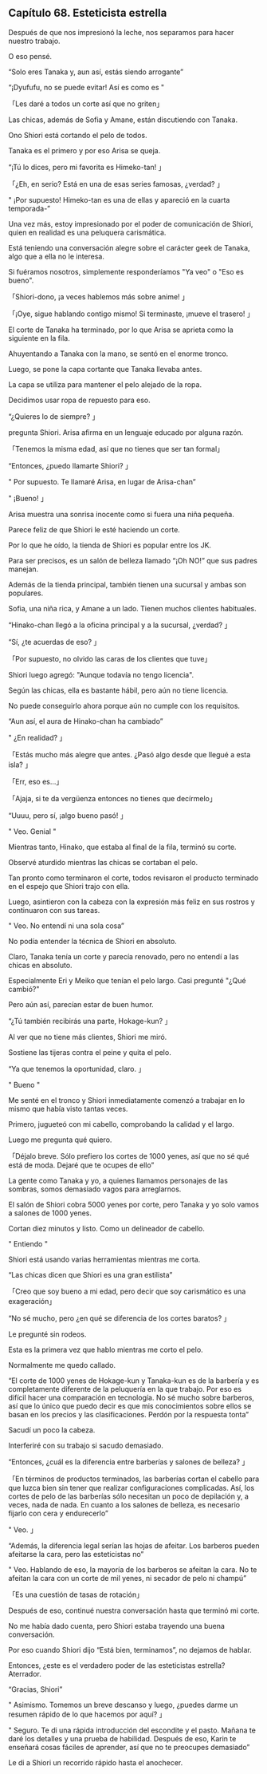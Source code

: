 
## Capítulo 68. Esteticista estrella


Después de que nos impresionó la leche, nos separamos para hacer nuestro trabajo.

O eso pensé.

“Solo eres Tanaka y, aun así, estás siendo arrogante”

“¡Dyufufu, no se puede evitar! Así es como es "

「Les daré a todos un corte así que no griten」

Las chicas, además de Sofia y Amane, están discutiendo con Tanaka.

Ono Shiori está cortando el pelo de todos.

Tanaka es el primero y por eso Arisa se queja.

“¡Tú lo dices, pero mi favorita es Himeko-tan! 」

「¿Eh, en serio? Está en una de esas series famosas, ¿verdad? 」

" ¡Por supuesto! Himeko-tan es una de ellas y apareció en la cuarta temporada-”

Una vez más, estoy impresionado por el poder de comunicación de Shiori, quien en realidad es una peluquera carismática.

Está teniendo una conversación alegre sobre el carácter geek de Tanaka, algo que a ella no le interesa.

Si fuéramos nosotros, simplemente responderíamos "Ya veo" o "Eso es bueno".

「Shiori-dono, ¡a veces hablemos más sobre anime! 」

「¡Oye, sigue hablando contigo mismo! Si terminaste, ¡mueve el trasero! 」

El corte de Tanaka ha terminado, por lo que Arisa se aprieta como la siguiente en la fila.

Ahuyentando a Tanaka con la mano, se sentó en el enorme tronco.

Luego, se pone la capa cortante que Tanaka llevaba antes.

La capa se utiliza para mantener el pelo alejado de la ropa.

Decidimos usar ropa de repuesto para eso.

“¿Quieres lo de siempre? 」

pregunta Shiori. Arisa afirma en un lenguaje educado por alguna razón.

「Tenemos la misma edad, así que no tienes que ser tan formal」

“Entonces, ¿puedo llamarte Shiori? 」

" Por supuesto. Te llamaré Arisa, en lugar de Arisa-chan”

" ¡Bueno! 」

Arisa muestra una sonrisa inocente como si fuera una niña pequeña.

Parece feliz de que Shiori le esté haciendo un corte.

Por lo que he oído, la tienda de Shiori es popular entre los JK.

Para ser precisos, es un salón de belleza llamado “¡Oh NO!” que sus padres manejan.

Además de la tienda principal, también tienen una sucursal y ambas son populares.

Sofia, una niña rica, y Amane a un lado. Tienen muchos clientes habituales.

“Hinako-chan llegó a la oficina principal y a la sucursal, ¿verdad? 」

“Sí, ¿te acuerdas de eso? 」

「Por supuesto, no olvido las caras de los clientes que tuve」

Shiori luego agregó: "Aunque todavía no tengo licencia".

Según las chicas, ella es bastante hábil, pero aún no tiene licencia.

No puede conseguirlo ahora porque aún no cumple con los requisitos.

“Aun así, el aura de Hinako-chan ha cambiado”

" ¿En realidad? 」

「Estás mucho más alegre que antes. ¿Pasó algo desde que llegué a esta isla? 」

「Err, eso es...」

「Ajaja, si te da vergüenza entonces no tienes que decírmelo」

“Uuuu, pero sí, ¡algo bueno pasó! 」

" Veo. Genial "

Mientras tanto, Hinako, que estaba al final de la fila, terminó su corte.

Observé aturdido mientras las chicas se cortaban el pelo.

Tan pronto como terminaron el corte, todos revisaron el producto terminado en el espejo que Shiori trajo con ella.

Luego, asintieron con la cabeza con la expresión más feliz en sus rostros y continuaron con sus tareas.

" Veo. No entendí ni una sola cosa”

No podía entender la técnica de Shiori en absoluto.

Claro, Tanaka tenía un corte y parecía renovado, pero no entendí a las chicas en absoluto.

Especialmente Eri y Meiko que tenían el pelo largo. Casi pregunté "¿Qué cambió?"

Pero aún así, parecían estar de buen humor.

“¿Tú también recibirás una parte, Hokage-kun? 」

Al ver que no tiene más clientes, Shiori me miró.

Sostiene las tijeras contra el peine y quita el pelo.

“Ya que tenemos la oportunidad, claro. 」

" Bueno "

Me senté en el tronco y Shiori inmediatamente comenzó a trabajar en lo mismo que había visto tantas veces.

Primero, jugueteó con mi cabello, comprobando la calidad y el largo.

Luego me pregunta qué quiero.

「Déjalo breve. Sólo prefiero los cortes de 1000 yenes, así que no sé qué está de moda. Dejaré que te ocupes de ello”

La gente como Tanaka y yo, a quienes llamamos personajes de las sombras, somos demasiado vagos para arreglarnos.

El salón de Shiori cobra 5000 yenes por corte, pero Tanaka y yo solo vamos a salones de 1000 yenes.

Cortan diez minutos y listo. Como un delineador de cabello.

" Entiendo "

Shiori está usando varias herramientas mientras me corta.

“Las chicas dicen que Shiori es una gran estilista”

「Creo que soy bueno a mi edad, pero decir que soy carismático es una exageración」

“No sé mucho, pero ¿en qué se diferencia de los cortes baratos? 」

Le pregunté sin rodeos.

Esta es la primera vez que hablo mientras me corto el pelo.

Normalmente me quedo callado.

“El corte de 1000 yenes de Hokage-kun y Tanaka-kun es de la barbería y es completamente diferente de la peluquería en la que trabajo. Por eso es difícil hacer una comparación en tecnología. No sé mucho sobre barberos, así que lo único que puedo decir es que mis conocimientos sobre ellos se basan en los precios y las clasificaciones. Perdón por la respuesta tonta”

Sacudí un poco la cabeza.

Interferiré con su trabajo si sacudo demasiado.

“Entonces, ¿cuál es la diferencia entre barberías y salones de belleza? 」

「En términos de productos terminados, las barberías cortan el cabello para que luzca bien sin tener que realizar configuraciones complicadas. Así, los cortes de pelo de las barberías sólo necesitan un poco de depilación y, a veces, nada de nada. En cuanto a los salones de belleza, es necesario fijarlo con cera y endurecerlo”

" Veo. 」

“Además, la diferencia legal serían las hojas de afeitar. Los barberos pueden afeitarse la cara, pero las esteticistas no”

" Veo. Hablando de eso, la mayoría de los barberos se afeitan la cara. No te afeitan la cara con un corte de mil yenes, ni secador de pelo ni champú”

「Es una cuestión de tasas de rotación」

Después de eso, continué nuestra conversación hasta que terminó mi corte.

No me había dado cuenta, pero Shiori estaba trayendo una buena conversación.

Por eso cuando Shiori dijo “Está bien, terminamos”, no dejamos de hablar.

Entonces, ¿este es el verdadero poder de las esteticistas estrella? Aterrador.

“Gracias, Shiori”

" Asimismo. Tomemos un breve descanso y luego, ¿puedes darme un resumen rápido de lo que hacemos por aquí? 」

" Seguro. Te di una rápida introducción del escondite y el pasto. Mañana te daré los detalles y una prueba de habilidad. Después de eso, Karin te enseñará cosas fáciles de aprender, así que no te preocupes demasiado”

Le di a Shiori un recorrido rápido hasta el anochecer.